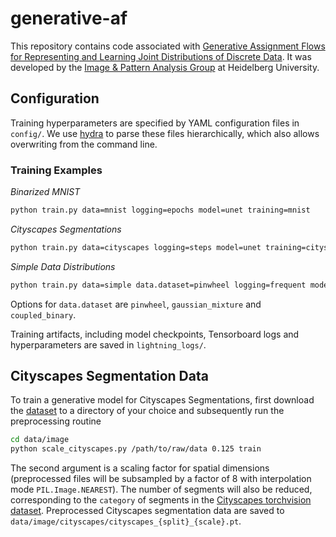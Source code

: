 # generative-af
This repository contains code associated with [Generative Assignment Flows for Representing and Learning Joint Distributions of Discrete Data](https://arxiv.org/abs/2406.04527v1).
It was developed by the [Image \& Pattern Analysis Group](https://ipa.math.uni-heidelberg.de) at Heidelberg University.

## Configuration
Training hyperparameters are specified by YAML configuration files in `config/`. We use [hydra](https://hydra.cc/docs/intro/) to parse these files hierarchically, which also allows overwriting from the command line.

### Training Examples
*Binarized MNIST*
```Bash
python train.py data=mnist logging=epochs model=unet training=mnist
```
*Cityscapes Segmentations*
```Bash
python train.py data=cityscapes logging=steps model=unet training=cityscapes
```
*Simple Data Distributions*
```Bash
python train.py data=simple data.dataset=pinwheel logging=frequent model=dense training=simple
```
Options for `data.dataset` are `pinwheel`, `gaussian_mixture` and `coupled_binary`.

Training artifacts, including model checkpoints, Tensorboard logs and hyperparameters are saved in `lightning_logs/`.

## Cityscapes Segmentation Data
To train a generative model for Cityscapes Segmentations, first download the [dataset](https://www.cityscapes-dataset.com/) to a directory of your choice and subsequently run the preprocessing routine
```Bash
cd data/image
python scale_cityscapes.py /path/to/raw/data 0.125 train
```
The second argument is a scaling factor for spatial dimensions (preprocessed files will be subsampled by a factor of 8 with interpolation mode `PIL.Image.NEAREST`). The number of segments will also be reduced, corresponding to the `category` of segments in the [Cityscapes torchvision dataset](https://pytorch.org/vision/main/generated/torchvision.datasets.Cityscapes.html).
Preprocessed Cityscapes segmentation data are saved to `data/image/cityscapes/cityscapes_{split}_{scale}.pt`.

